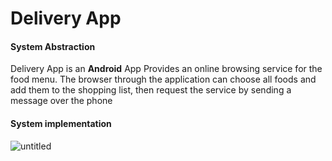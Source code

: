 # Delivery App
#### System Abstraction

Delivery App is an **Android** App Provides an online browsing service for the food menu. The browser through the application can choose all foods and add them to the shopping list, then request the service by sending a message over the phone

#### System implementation

![untitled](https://user-images.githubusercontent.com/70061912/91109546-94cc3c00-e67b-11ea-8101-7cad552c8800.gif)

